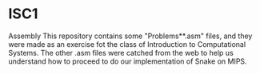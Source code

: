 # ISC1
Assembly
This repository contains some "Problems**.asm" files, and they were made as an exercise fot the class of Introduction to Computational Systems.
The other .asm files were catched from the web to help us understand how to proceed to do our implementation of Snake on MIPS.
